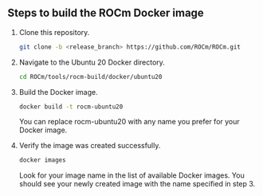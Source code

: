 ## Steps to build the ROCm Docker image

1. Clone this repository.

   ```bash
   git clone -b <release_branch> https://github.com/ROCm/ROCm.git
   ```

2. Navigate to the Ubuntu 20 Docker directory.

    ```bash
    cd ROCm/tools/rocm-build/docker/ubuntu20
    ```

3. Build the Docker image.

   ```bash
   docker build -t rocm-ubuntu20
    ```

   You can replace rocm-ubuntu20 with any name you prefer for your Docker image.

4. Verify the image was created successfully.

    ```bash
    docker images
    ```

   Look for your image name in the list of available Docker images. You should see your newly created image with the name specified in step 3.
